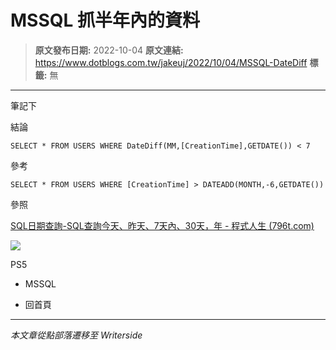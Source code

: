 # MSSQL 抓半年內的資料

> **原文發布日期:** 2022-10-04
> **原文連結:** https://www.dotblogs.com.tw/jakeuj/2022/10/04/MSSQL-DateDiff
> **標籤:** 無

---

筆記下

結論

```
SELECT * FROM USERS WHERE DateDiff(MM,[CreationTime],GETDATE()) < 7
```

參考

```
SELECT * FROM USERS WHERE [CreationTime] > DATEADD(MONTH,-6,GETDATE())
```

參照

[SQL日期查詢-SQL查詢今天、昨天、7天內、30天，年 - 程式人生 (796t.com)](https://www.796t.com/content/1543417684.html)

![](https://card.psnprofiles.com/1/jakeuj.png)

PS5

* MSSQL

* 回首頁

---

*本文章從點部落遷移至 Writerside*
